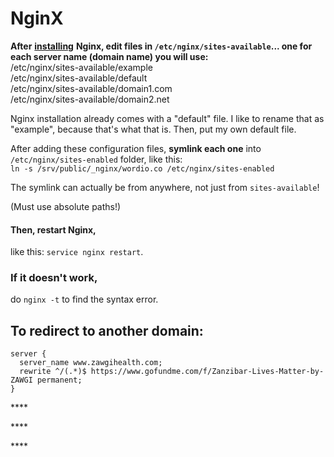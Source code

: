 # NginX

**After** [**installing**](new-ubuntu/) **Nginx, edit files in `/etc/nginx/sites-available`... one for each server name \(domain name\) you will use:**  
/etc/nginx/sites-available/example  
/etc/nginx/sites-available/default  
/etc/nginx/sites-available/domain1.com  
/etc/nginx/sites-available/domain2.net

Nginx installation already comes with a "default" file. I like to rename that as "example", because that's what that is. Then, put my own default file.

After adding these configuration files, **symlink each one** into `/etc/nginx/sites-enabled` folder, like this:  
`ln -s /srv/public/_nginx/wordio.co /etc/nginx/sites-enabled` 

The symlink can actually be from anywhere, not just from `sites-available`!

\(Must use absolute paths!\)

#### Then, **restart** Nginx, 

like this: `service nginx restart`. 

### If it doesn't work, 

do `nginx -t` to find the syntax error.

## To redirect to another domain:

```text
server {
  server_name www.zawgihealth.com;
  rewrite ^/(.*)$ https://www.gofundme.com/f/Zanzibar-Lives-Matter-by-ZAWGI permanent;
}
```

\*\*\*\*

\*\*\*\*

\*\*\*\*





